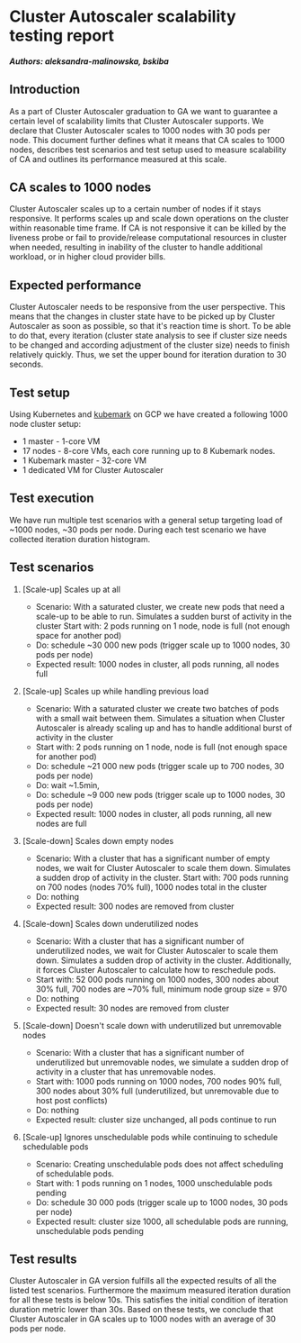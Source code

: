 # Cluster Autoscaler scalability testing report
##### Authors: aleksandra-malinowska, bskiba

## Introduction

As a part of Cluster Autoscaler graduation to GA we want to guarantee a certain level of scalability limits that Cluster Autoscaler supports. We declare that Cluster Autoscaler scales to 1000 nodes with 30 pods per node. This document further defines what it means that CA scales to 1000 nodes, describes test scenarios and test setup used to measure scalability of CA and outlines its performance measured at this scale.

## CA scales to 1000 nodes

Cluster Autoscaler scales up to a certain number of nodes if it stays responsive. It performs scales up and scale down operations on the cluster within reasonable time frame. If CA is not responsive it can be killed by the liveness probe or fail to provide/release computational resources in cluster when needed, resulting in inability of the cluster to handle additional workload, or in higher cloud provider bills. 

## Expected performance

Cluster Autoscaler needs to be responsive from the user perspective. This means that the changes in cluster state have to be picked up by Cluster Autoscaler as soon as possible, so that it's reaction time is short. To be able to do that, every iteration (cluster state analysis to see if cluster size needs to be changed and according adjustment of the cluster size) needs to finish relatively quickly. Thus, we set the upper bound for iteration duration to 30 seconds.

## Test setup

Using Kubernetes and [kubemark](https://github.com/kubernetes/community/blob/master/contributors/design-proposals/scalability/kubemark.md) on GCP we have created a following 1000 node cluster setup:
* 1 master - 1-core VM
* 17 nodes - 8-core VMs, each core running up to 8 Kubemark nodes.
* 1 Kubemark master - 32-core VM
* 1 dedicated VM for Cluster Autoscaler 

## Test execution

We have run multiple test scenarios with a general setup targeting load of ~1000 nodes, ~30 pods per node. During each test scenario we have collected iteration duration histogram.

## Test scenarios

1. [Scale-up] Scales up at all
	 * Scenario: With a saturated cluster, we create new pods that need a scale-up to be able to run. Simulates a sudden burst of activity in the cluster
	 Start with: 2 pods running on 1 node, node is full (not enough space for another pod)
	 * Do: schedule ~30 000 new pods (trigger scale up to 1000 nodes, 30 pods per node)
	 * Expected result: 1000 nodes in cluster, all pods running, all nodes full

2. [Scale-up] Scales up while handling previous load
	 * Scenario: With a saturated cluster we create two batches of pods with a small wait between them. Simulates a situation when Cluster Autoscaler is already scaling up and has to handle additional burst of activity in the cluster
	 * Start with: 2 pods running on 1 node, node is full (not enough space for another pod)
	 * Do: schedule ~21 000 new pods (trigger scale up to 700 nodes, 30 pods per node)
	 * Do: wait ~1.5min,
	 * Do: schedule ~9 000 new pods (trigger scale up to 1000 nodes, 30 pods per node)
	 * Expected result: 1000 nodes in cluster, all pods running, all new nodes are full

3. [Scale-down] Scales down empty nodes
	 * Scenario: With a cluster that has a significant number of empty nodes, we wait for Cluster Autoscaler  to scale them down. Simulates a sudden drop of activity in the cluster.
	 Start with: 700 pods running on 700 nodes (nodes 70% full), 1000 nodes total in the cluster
	 * Do: nothing
	 * Expected result: 300 nodes are removed from cluster

4. [Scale-down] Scales down underutilized nodes
	 * Scenario: With a cluster that has a significant number of underutilized nodes, we wait for Cluster Autoscaler to scale them down. Simulates a sudden drop of activity in the cluster. Additionally, it forces Cluster Autoscaler to calculate how to reschedule pods.
   * Start with: 52 000 pods running on 1000 nodes, 300 nodes about 30% full, 700 nodes are ~70% full, minimum node group size = 970
   * Do: nothing
   * Expected result: 30 nodes are removed from cluster

5. [Scale-down] Doesn't scale down with underutilized but unremovable nodes 
   * Scenario: With a cluster that has a significant number of underutilized but unremovable nodes, we simulate a sudden drop of activity in a cluster that has unremovable nodes.
   * Start with: 1000 pods running on 1000 nodes, 700 nodes 90% full, 300 nodes about 30% full (underutilized, but unremovable due to host post conflicts)
   * Do: nothing
   * Expected result: cluster size unchanged, all pods continue to run

6. [Scale-up] Ignores unschedulable pods while continuing to schedule schedulable pods
	 * Scenario: Creating unschedulable pods does not affect scheduling of schedulable pods.
   * Start with: 1 pods running on 1 nodes, 1000 unschedulable pods pending
   * Do: schedule 30 000 pods (trigger scale up to 1000 nodes, 30 pods per node)
   * Expected result: cluster size 1000, all schedulable pods are running, unschedulable pods pending

## Test results

Cluster Autoscaler in GA version fulfills all the expected results of all the listed test scenarios. Furthermore the maximum measured iteration duration for all these tests is below 10s. This satisfies the initial condition of iteration duration metric lower than 30s. Based on these tests, we conclude that Cluster Autoscaler in GA scales up to 1000 nodes with an average of 30 pods per node.
